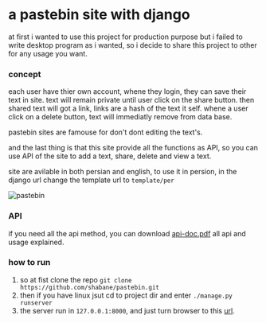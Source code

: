 # a pastebin site with django

at first i wanted to use this project for production purpose but i failed to write
desktop program as i wanted, so i decide to share this project to other for any usage
you want.


### concept

each user have thier own account, whene they login, they can save their text in site.
text will remain private until user click on the share button.
then shared text will got a link, links are a hash of the text it self.
whene a user click on a delete button, text will immediatly remove from data base.

pastebin sites are famouse for don't dont editing the text's.

and the last thing is that this site provide all the functions as API, so you can use
API of the site to add a text, share, delete and view a text.

site are avilable in both persian and english, to use it in persion, in the django url change
the template url to `template/per`

![pastebin](https://s4.uupload.ir/files/cmng_hnm6.jpg)


### API

if you need all the api method, you can download [api-doc.pdf](/document/api-doc.pdf)
all api and usage explained.

### how to run

1. so at fist clone the repo `git clone https://github.com/shabane/pastebin.git`
2. then if you have linux jsut cd to project dir and enter `./manage.py runserver`
3. the server run in `127.0.0.1:8000`, and just turn browser to this [url](127.0.0.1:8000).
